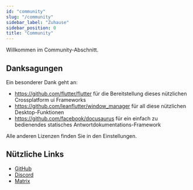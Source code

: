 ```yaml
---
id: "community"
slug: "/community"
sidebar_label: "Zuhause"
sidebar_position: 0
title: "Community"
---
```


Willkommen im Community-Abschnitt.

## Danksagungen

Ein besonderer Dank geht an:

* <https://github.com/flutter/flutter> für die Bereitstellung dieses nützlichen Crossplatform ui Frameworks
* <https://github.com/leanflutter/window_manager> für all diese nützlichen Desktop-Funktionen
* <https://github.com/facebook/docusaurus> für ein einfach zu bedienendes statisches Antwortdokumentations-Framework

Alle anderen Lizenzen finden Sie in den Einstellungen.

## Nützliche Links

* [GitHub](https://github.com/LinwoodDev/Flow)
* [Discord](https://go.linwood.dev/discord)
* [Matrix](https://go.linwood.dev/matrix)
